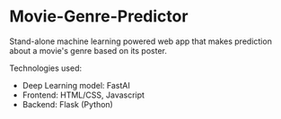 # Movie-Genre-Predictor

Stand-alone machine learning powered web app that makes prediction about a movie's genre based on its poster.

Technologies used:
- Deep Learning model: FastAI
- Frontend: HTML/CSS, Javascript
- Backend: Flask (Python)
